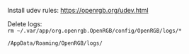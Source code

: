 Install udev rules: https://openrgb.org/udev.html  

Delete logs:  
`rm ~/.var/app/org.openrgb.OpenRGB/config/OpenRGB/logs/*`  
  
`/AppData/Roaming/OpenRGB/logs/`  